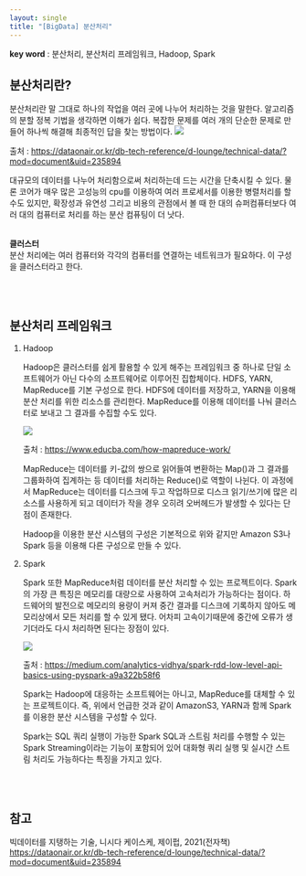 ```yaml
---
layout: single
title: "[BigData] 분산처리"
---
```


**key word** : 분산처리, 분산처리 프레임워크, Hadoop, Spark

## 분산처리란?

분산처리란 말 그대로 하나의 작업을 여러 곳에 나누어 처리하는 것을 말한다. 알고리즘의 분할 정복 기법을 생각하면 이해가 쉽다. 복잡한 문제를 여러 개의 단순한 문제로 만들어 하나씩 해결해 최종적인 답을 찾는 방법이다.
<img src="https://dataonair.or.kr/publishing/img/knowledge/tech_img2580.jpg">

출처 : https://dataonair.or.kr/db-tech-reference/d-lounge/technical-data/?mod=document&uid=235894

대규모의 데이터를 나누어 처리함으로써 처리하는데 드는 시간을 단축시킬 수 있다. 물론 코어가 매우 많은 고성능의 cpu를 이용하여 여러 프로세서를 이용한 병렬처리를 할 수도 있지만, 확장성과 유연성 그리고 비용의 관점에서 볼 때 한 대의 슈퍼컴퓨터보다 여러 대의 컴퓨터로 처리를 하는 분산 컴퓨팅이 더 낫다.
<br><br>

**클러스터**
<br>
분산 처리에는 여러 컴퓨터와 각각의 컴퓨터를 연결하는 네트워크가 필요하다. 이 구성을 클러스터라고 한다.

<br><br>

## 분산처리 프레임워크

1. Hadoop

   Hadoop은 클러스터를 쉽게 활용할 수 있게 해주는 프레임워크 중 하나로 단일 소프트웨어가 아닌 다수의 소프트웨어로 이루어진 집합체이다. HDFS, YARN, MapReduce를 기본 구성으로 한다. HDFS에 데이터를 저장하고, YARN을 이용해 분산 처리를 위한 리소스를 관리한다. MapReduce를 이용해 데이터를 나눠 클러스터로 보내고 그 결과를 수집할 수도 있다.

   <img src="https://cdn.educba.com/academy/wp-content/uploads/2019/11/How-MapReduce-Works.png.webp">

   출처 : https://www.educba.com/how-mapreduce-work/

   MapReduce는 데이터를 키-값의 쌍으로 읽어들여 변환하는 Map()과 그 결과를 그룹화하여 집계하는 등 데이터를 처리하는 Reduce()로 역할이 나뉜다. 이 과정에서 MapReduce는 데이터를 디스크에 두고 작업하므로 디스크 읽기/쓰기에 많은 리소스를 사용하게 되고 데이터가 작을 경우 오히려 오버헤드가 발생할 수 있다는 단점이 존재한다.

   Hadoop을 이용한 분산 시스템의 구성은 기본적으로 위와 같지만 Amazon S3나 Spark 등을 이용해 다른 구성으로 만들 수 있다.

2. Spark

   Spark 또한 MapReduce처럼 데이터를 분산 처리할 수 있는 프로젝트이다. Spark의 가장 큰 특징은 메모리를 대량으로 사용하여 고속처리가 가능하다는 점이다. 하드웨어의 발전으로 메모리의 용량이 커져 중간 결과를 디스크에 기록하지 않아도 메모리상에서 모든 처리를 할 수 있게 됐다. 어차피 고속이기때문에 중간에 오류가 생기더라도 다시 처리하면 된다는 장점이 있다.

    <img src="https://miro.medium.com/max/1400/1*2uwvLC1HsWpOsmRw4ZOp2w.png">

   출처 : https://medium.com/analytics-vidhya/spark-rdd-low-level-api-basics-using-pyspark-a9a322b58f6

   Spark는 Hadoop에 대응하는 소프트웨어는 아니고, MapReduce를 대체할 수 있는 프로젝트이다. 즉, 위에서 언급한 것과 같이 AmazonS3, YARN과 함께 Spark를 이용한 분산 시스템을 구성할 수 있다.

   Spark는 SQL 쿼리 실행이 가능한 Spark SQL과 스트림 처리를 수행할 수 있는 Spark Streaming이라는 기능이 포함되어 있어 대화형 쿼리 실행 및 실시간 스트림 처리도 가능하다는 특징을 가지고 있다.

<br><br>

## 참고

빅데이터를 지탱하는 기술, 니시다 케이스케, 제이펍, 2021(전자책)
<br>
https://dataonair.or.kr/db-tech-reference/d-lounge/technical-data/?mod=document&uid=235894
